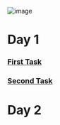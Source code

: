 ![image](https://user-images.githubusercontent.com/124984811/218037500-41c16169-f825-457e-832c-673d8db6d7b0.png)
# Day 1
### [First Task](https://github.com/DanilkaRavdinka/PracticeAPI/tree/main/FirstTask)
### [Second Task](https://github.com/DanilkaRavdinka/PracticeAPI/tree/main/SecondTask)
# Day 2
